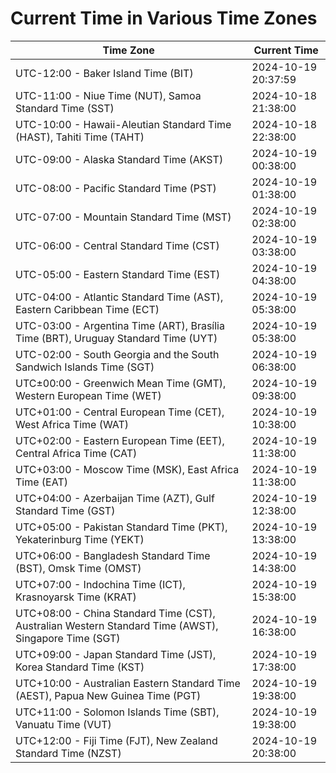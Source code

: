 # Current Time in Various Time Zones

| Time Zone | Current Time |
|-----------|--------------|
| UTC-12:00 - Baker Island Time (BIT) | 2024-10-19 20:37:59 |
| UTC-11:00 - Niue Time (NUT), Samoa Standard Time (SST) | 2024-10-18 21:38:00 |
| UTC-10:00 - Hawaii-Aleutian Standard Time (HAST), Tahiti Time (TAHT) | 2024-10-18 22:38:00 |
| UTC-09:00 - Alaska Standard Time (AKST) | 2024-10-19 00:38:00 |
| UTC-08:00 - Pacific Standard Time (PST) | 2024-10-19 01:38:00 |
| UTC-07:00 - Mountain Standard Time (MST) | 2024-10-19 02:38:00 |
| UTC-06:00 - Central Standard Time (CST) | 2024-10-19 03:38:00 |
| UTC-05:00 - Eastern Standard Time (EST) | 2024-10-19 04:38:00 |
| UTC-04:00 - Atlantic Standard Time (AST), Eastern Caribbean Time (ECT) | 2024-10-19 05:38:00 |
| UTC-03:00 - Argentina Time (ART), Brasília Time (BRT), Uruguay Standard Time (UYT) | 2024-10-19 05:38:00 |
| UTC-02:00 - South Georgia and the South Sandwich Islands Time (SGT) | 2024-10-19 06:38:00 |
| UTC±00:00 - Greenwich Mean Time (GMT), Western European Time (WET) | 2024-10-19 09:38:00 |
| UTC+01:00 - Central European Time (CET), West Africa Time (WAT) | 2024-10-19 10:38:00 |
| UTC+02:00 - Eastern European Time (EET), Central Africa Time (CAT) | 2024-10-19 11:38:00 |
| UTC+03:00 - Moscow Time (MSK), East Africa Time (EAT) | 2024-10-19 11:38:00 |
| UTC+04:00 - Azerbaijan Time (AZT), Gulf Standard Time (GST) | 2024-10-19 12:38:00 |
| UTC+05:00 - Pakistan Standard Time (PKT), Yekaterinburg Time (YEKT) | 2024-10-19 13:38:00 |
| UTC+06:00 - Bangladesh Standard Time (BST), Omsk Time (OMST) | 2024-10-19 14:38:00 |
| UTC+07:00 - Indochina Time (ICT), Krasnoyarsk Time (KRAT) | 2024-10-19 15:38:00 |
| UTC+08:00 - China Standard Time (CST), Australian Western Standard Time (AWST), Singapore Time (SGT) | 2024-10-19 16:38:00 |
| UTC+09:00 - Japan Standard Time (JST), Korea Standard Time (KST) | 2024-10-19 17:38:00 |
| UTC+10:00 - Australian Eastern Standard Time (AEST), Papua New Guinea Time (PGT) | 2024-10-19 19:38:00 |
| UTC+11:00 - Solomon Islands Time (SBT), Vanuatu Time (VUT) | 2024-10-19 19:38:00 |
| UTC+12:00 - Fiji Time (FJT), New Zealand Standard Time (NZST) | 2024-10-19 20:38:00 |
